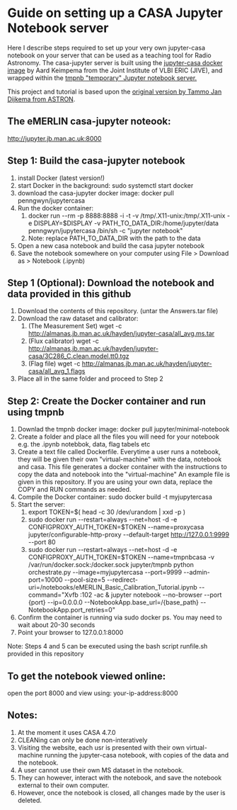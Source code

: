 # Guide on setting up a CASA Jupyter Notebook server

Here I describe steps required to set up your very own jupyter-casa notebook on your server that can be used as a teaching tool for Radio Astronomy. The casa-jupyter server is built using the [jupyter-casa docker image](https://github.com/aardk/jupyter-casa) by Aard Keimpema from the Joint Institute of VLBI ERIC (JIVE), and wrapped within the [tmpnb "temporary" Jupyter notebook server.](https://github.com/jupyter/tmpnb) 


This project and tutorial is based upon the [original version  by  Tammo Jan Dijkema from ASTRON](http://taql.astron.nl/user/KvWQzf7HKYVW/notebooks/vla-cont-tutorial.ipynb).

## The eMERLIN casa-jupyter noteook:

http://jupyter.jb.man.ac.uk:8000

## Step 1: Build the casa-jupyter notebook

1. install Docker (latest version!)
2. start Docker in the background: sudo systemctl start docker
3. download the casa-jupyter docker image: docker pull penngwyn/jupytercasa
4. Run the docker container: 
   1. docker run --rm -p 8888:8888 -i -t -v /tmp/.X11-unix:/tmp/.X11-unix -e DISPLAY=$DISPLAY -v PATH_TO_DATA_DIR:/home/jupyter/data penngwyn/jupytercasa /bin/sh -c "jupyter notebook"
   2. Note: replace PATH_TO_DATA_DIR with the path to the data
5. Open a new casa notebook and build the casa jupyter notebook
6. Save the notebook somewhere on your computer using File > Download as > Notebook (.ipynb)


## Step 1 (Optional): Download the notebook and data provided in this github

1. Download the contents of this repository. (untar the Answers.tar file)
2. Download the raw dataset and calibrator: 
   1. (The Measurement Set) wget -c http://almanas.jb.man.ac.uk/hayden/jupyter-casa/all_avg.ms.tar
   2. (Flux calibrator) wget -c http://almanas.jb.man.ac.uk/hayden/jupyter-casa/3C286_C.clean.model.tt0.tgz
   3. (Flag file) wget -c http://almanas.jb.man.ac.uk/hayden/jupyter-casa/all_avg_1.flags
3. Place all in the same folder and proceed to Step 2

## Step 2: Create the Docker container and run using tmpnb 

1. Downlad the tmpnb docker image: docker pull jupyter/minimal-notebook
2. Create a folder and place all the files you will need for your notebook e.g. the .ipynb notebbok, data, flag tabels etc
3. Create a text file called Dockerfile. Everytime a user runs a notebook, they will be given their own "virtual-machine" with 
the data, notebook and casa. This file generates a docker container with the instructions to copy the data and notebook into the "virtual-machine"
An example file is given in this repository. If you are using your own data, replace the COPY and RUN commands as needed.
4. Compile the Docker container: sudo docker build -t myjupytercasa 
5. Start the server:
   1. export TOKEN=$( head -c 30 /dev/urandom | xxd -p )
   2. sudo docker run --restart=always --net=host -d -e CONFIGPROXY_AUTH_TOKEN=$TOKEN --name=proxycasa jupyter/configurable-http-proxy --default-target http://127.0.0.1:9999 --port 80
   3. sudo docker run --restart=always --net=host -d -e CONFIGPROXY_AUTH_TOKEN=$TOKEN --name=tmpnbcasa -v /var/run/docker.sock:/docker.sock jupyter/tmpnb python orchestrate.py --image=myjupytercasa --port=9999 --admin-port=10000 --pool-size=5 --redirect-uri=/notebooks/eMERLIN_Basic_Calibration_Tutorial.ipynb --command="Xvfb :102 -ac & jupyter notebook --no-browser --port {port} --ip=0.0.0.0 --NotebookApp.base_url=/{base_path} --NotebookApp.port_retries=0"
6. Confirm the container is running via sudo docker ps. You may need to wait about 20-30 seconds
7. Point your browser to 127.0.0.1:8000

Note: Steps 4 and 5 can be executed using the bash script runfile.sh provided in this repository 

## To get the notebook viewed online:

open the port 8000 and view using: your-ip-address:8000

## Notes:

1. At the moment it uses CASA 4.7.0
2. CLEANing can only be done non-interatively
3. Visiting the website, each usr is presented with their own virtual-machine running the jupyter-casa notebook, with
copies of the data and the notebook.
4. A user cannot use their own MS dataset in the notebook. 
5. They can however, interact with the notebook, and save the notebook external to their own computer.
6. However, once the notebook is closed, all changes made by the user is deleted.

